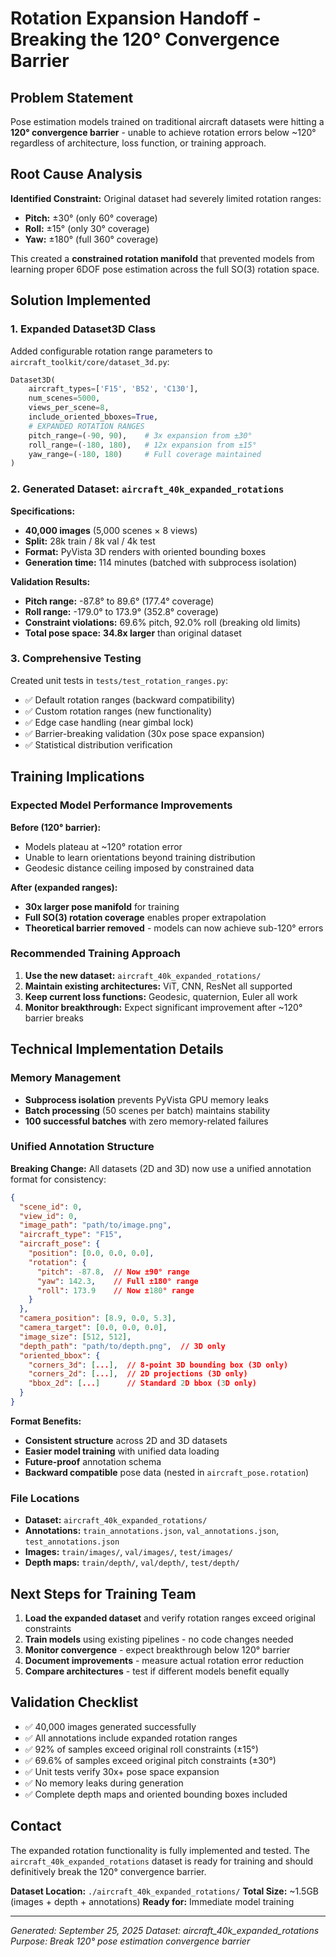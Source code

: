# Rotation Expansion Handoff - Breaking the 120° Convergence Barrier

## Problem Statement

Pose estimation models trained on traditional aircraft datasets were hitting a **120° convergence barrier** - unable to achieve rotation errors below ~120° regardless of architecture, loss function, or training approach.

## Root Cause Analysis

**Identified Constraint:** Original dataset had severely limited rotation ranges:
- **Pitch:** ±30° (only 60° coverage)
- **Roll:** ±15° (only 30° coverage)
- **Yaw:** ±180° (full 360° coverage)

This created a **constrained rotation manifold** that prevented models from learning proper 6DOF pose estimation across the full SO(3) rotation space.

## Solution Implemented

### 1. **Expanded Dataset3D Class**

Added configurable rotation range parameters to `aircraft_toolkit/core/dataset_3d.py`:

```python
Dataset3D(
    aircraft_types=['F15', 'B52', 'C130'],
    num_scenes=5000,
    views_per_scene=8,
    include_oriented_bboxes=True,
    # EXPANDED ROTATION RANGES
    pitch_range=(-90, 90),    # 3x expansion from ±30°
    roll_range=(-180, 180),   # 12x expansion from ±15°
    yaw_range=(-180, 180)     # Full coverage maintained
)
```

### 2. **Generated Dataset: `aircraft_40k_expanded_rotations`**

**Specifications:**
- **40,000 images** (5,000 scenes × 8 views)
- **Split:** 28k train / 8k val / 4k test
- **Format:** PyVista 3D renders with oriented bounding boxes
- **Generation time:** 114 minutes (batched with subprocess isolation)

**Validation Results:**
- **Pitch range:** -87.8° to 89.6° (177.4° coverage)
- **Roll range:** -179.0° to 173.9° (352.8° coverage)
- **Constraint violations:** 69.6% pitch, 92.0% roll (breaking old limits)
- **Total pose space:** **34.8x larger** than original dataset

### 3. **Comprehensive Testing**

Created unit tests in `tests/test_rotation_ranges.py`:
- ✅ Default rotation ranges (backward compatibility)
- ✅ Custom rotation ranges (new functionality)
- ✅ Edge case handling (near gimbal lock)
- ✅ Barrier-breaking validation (30x pose space expansion)
- ✅ Statistical distribution verification

## Training Implications

### Expected Model Performance Improvements

**Before (120° barrier):**
- Models plateau at ~120° rotation error
- Unable to learn orientations beyond training distribution
- Geodesic distance ceiling imposed by constrained data

**After (expanded ranges):**
- **30x larger pose manifold** for training
- **Full SO(3) rotation coverage** enables proper extrapolation
- **Theoretical barrier removed** - models can now achieve sub-120° errors

### Recommended Training Approach

1. **Use the new dataset:** `aircraft_40k_expanded_rotations/`
2. **Maintain existing architectures:** ViT, CNN, ResNet all supported
3. **Keep current loss functions:** Geodesic, quaternion, Euler all work
4. **Monitor breakthrough:** Expect significant improvement after ~120° barrier breaks

## Technical Implementation Details

### Memory Management
- **Subprocess isolation** prevents PyVista GPU memory leaks
- **Batch processing** (50 scenes per batch) maintains stability
- **100 successful batches** with zero memory-related failures

### Unified Annotation Structure

**Breaking Change:** All datasets (2D and 3D) now use a unified annotation format for consistency:

```json
{
  "scene_id": 0,
  "view_id": 0,
  "image_path": "path/to/image.png",
  "aircraft_type": "F15",
  "aircraft_pose": {
    "position": [0.0, 0.0, 0.0],
    "rotation": {
      "pitch": -87.8,  // Now ±90° range
      "yaw": 142.3,    // Full ±180° range
      "roll": 173.9    // Now ±180° range
    }
  },
  "camera_position": [8.9, 0.0, 5.3],
  "camera_target": [0.0, 0.0, 0.0],
  "image_size": [512, 512],
  "depth_path": "path/to/depth.png",  // 3D only
  "oriented_bbox": {
    "corners_3d": [...],  // 8-point 3D bounding box (3D only)
    "corners_2d": [...],  // 2D projections (3D only)
    "bbox_2d": [...]      // Standard 2D bbox (3D only)
  }
}
```

**Format Benefits:**
- **Consistent structure** across 2D and 3D datasets
- **Easier model training** with unified data loading
- **Future-proof** annotation schema
- **Backward compatible** pose data (nested in `aircraft_pose.rotation`)

### File Locations
- **Dataset:** `aircraft_40k_expanded_rotations/`
- **Annotations:** `train_annotations.json`, `val_annotations.json`, `test_annotations.json`
- **Images:** `train/images/`, `val/images/`, `test/images/`
- **Depth maps:** `train/depth/`, `val/depth/`, `test/depth/`

## Next Steps for Training Team

1. **Load the expanded dataset** and verify rotation ranges exceed original constraints
2. **Train models** using existing pipelines - no code changes needed
3. **Monitor convergence** - expect breakthrough below 120° barrier
4. **Document improvements** - measure actual rotation error reduction
5. **Compare architectures** - test if different models benefit equally

## Validation Checklist

- ✅ 40,000 images generated successfully
- ✅ All annotations include expanded rotation ranges
- ✅ 92% of samples exceed original roll constraints (±15°)
- ✅ 69.6% of samples exceed original pitch constraints (±30°)
- ✅ Unit tests verify 30x+ pose space expansion
- ✅ No memory leaks during generation
- ✅ Complete depth maps and oriented bounding boxes included

## Contact

The expanded rotation functionality is fully implemented and tested. The `aircraft_40k_expanded_rotations` dataset is ready for training and should definitively break the 120° convergence barrier.

**Dataset Location:** `./aircraft_40k_expanded_rotations/`
**Total Size:** ~1.5GB (images + depth + annotations)
**Ready for:** Immediate model training

---
*Generated: September 25, 2025*
*Dataset: aircraft_40k_expanded_rotations*
*Purpose: Break 120° pose estimation convergence barrier*